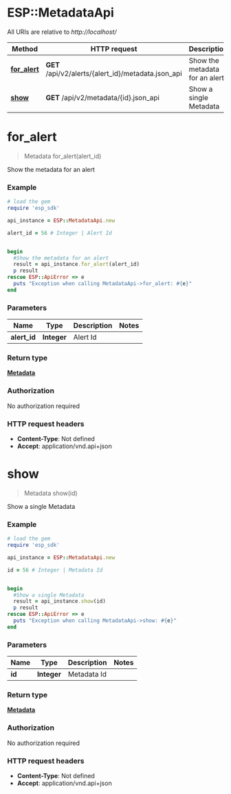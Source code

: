 # ESP::MetadataApi

All URIs are relative to *http://localhost/*

Method | HTTP request | Description
------------- | ------------- | -------------
[**for_alert**](MetadataApi.md#for_alert) | **GET** /api/v2/alerts/{alert_id}/metadata.json_api | Show the metadata for an alert
[**show**](MetadataApi.md#show) | **GET** /api/v2/metadata/{id}.json_api | Show a single Metadata


# **for_alert**
> Metadata for_alert(alert_id)

Show the metadata for an alert

### Example
```ruby
# load the gem
require 'esp_sdk'

api_instance = ESP::MetadataApi.new

alert_id = 56 # Integer | Alert Id


begin
  #Show the metadata for an alert
  result = api_instance.for_alert(alert_id)
  p result
rescue ESP::ApiError => e
  puts "Exception when calling MetadataApi->for_alert: #{e}"
end
```

### Parameters

Name | Type | Description  | Notes
------------- | ------------- | ------------- | -------------
 **alert_id** | **Integer**| Alert Id | 

### Return type

[**Metadata**](Metadata.md)

### Authorization

No authorization required

### HTTP request headers

 - **Content-Type**: Not defined
 - **Accept**: application/vnd.api+json



# **show**
> Metadata show(id)

Show a single Metadata

### Example
```ruby
# load the gem
require 'esp_sdk'

api_instance = ESP::MetadataApi.new

id = 56 # Integer | Metadata Id


begin
  #Show a single Metadata
  result = api_instance.show(id)
  p result
rescue ESP::ApiError => e
  puts "Exception when calling MetadataApi->show: #{e}"
end
```

### Parameters

Name | Type | Description  | Notes
------------- | ------------- | ------------- | -------------
 **id** | **Integer**| Metadata Id | 

### Return type

[**Metadata**](Metadata.md)

### Authorization

No authorization required

### HTTP request headers

 - **Content-Type**: Not defined
 - **Accept**: application/vnd.api+json



